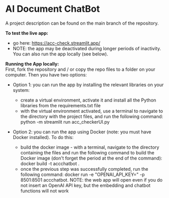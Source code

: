 # AI Document ChatBot

A project description can be found on the main branch of the repository.

__To test the live app:__
- go here: https://acc-check.streamlit.app/
- NOTE: the app may be deactivated during longer periods of inactivity. You can also run the app locally (see below).


__Running the App locally:__  
First, fork the repository and / or copy the repo files to a folder on your computer. Then you have two options:

- Option 1: you can run the app by installing the relevant libraries on your system:
    - create a virtual environment, activate it and install all the Python libraries from the requirements.txt file
    - with the virtual environment activated, use a terminal to navigate to the directory with the project files, and run the following command: python -m streamlit run acc_checkerUI.py

- Option 2: you can run the app using Docker (note: you must have Docker installed). To do this:
    - build the docker image - with a terminal, navigate to the directory containing the files and run the following command to build the Docker image (don't forget the period at the end of the command): docker build -t accchatbot .
    - once the previous step was successfully completed, run the following command: docker run -e "OPENAI_API_KEY=<insert your OpenAI API key here>" -p 8501:8501 accchatbot. NOTE: the web app will open even if you do not insert an OpenAI API key, but the embedding and chatbot functions will not work




